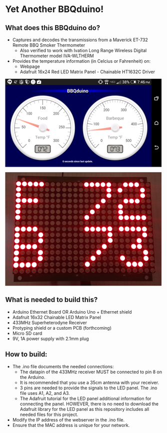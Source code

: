 # Yet Another BBQduino!

## What does this BBQduino do?

- Captures and decodes the transmissions from a Maverick ET-732 Remote BBQ Smoker Thermometer
  - Also verified to work with Ivation Long Range Wireless Digital Thermometer model IVA-WLTHERM
- Provides the temperature information (in Celcius or Fahrenheit) on:
  - Webpage
  - Adafruit 16x24 Red LED Matrix Panel - Chainable HT1632C Driver

![Webpage Image](BBQduino.png)

![LED Panel](LEDtemps.png)

## What is needed to build this?

- Arduino Ethernet Board OR Arduino Uno + Ethernet shield
- Adafruit 16x32 Chainable LED Matrix Panel
- 433MHz Superheterodyne Receiver
- Protyping shield or a custom PCB (forthcoming)
- Micro SD card
- 9V, 1A power supply with 2.1mm plug

## How to build:

- The .ino file documents the needed connections:
	-  The datapin of the 433MHz receiver MUST be connected to pin 8 on the Arduino.
	- It is recommended that you use a 35cm antenna with your receiver.
    - 3 pins are needed to provide the signals to the LED panel.  The .ino file uses A1, A2, and A3.
    - The Adafruit tutorial for the LED panel additional information for connecting the panel.  HOWEVER, there is no need to download the Adafruit library for the LED panel as this repository includes all needed files for this project.
- Modify the IP address of the webserver in the .ino file.
- Ensure that the MAC address is unique for your network.




  